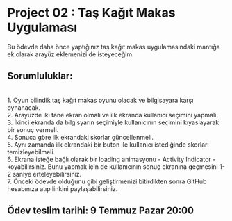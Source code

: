 # Project 02 : Taş Kağıt Makas Uygulaması

Bu ödevde daha önce yaptığınız taş kağıt makas uygulamasındaki mantığa ek olarak arayüz eklemenizi de isteyeceğim.  

## Sorumluluklar:

<br>
1. Oyun bilindik taş kağıt makas oyunu olacak ve bilgisayara karşı oynanacak.
<br>
2. Arayüzde iki tane ekran olmalı ve ilk ekranda kullanıcı seçimini yapmalı.
<br>
3. İkinci ekranda da bilgisyarın seçimiyle kullanıcının seçimini kıyaslayarak bir sonuç vermeli.
<br>
4. Sonuca göre ilk ekrandaki skorlar güncellenmeli. 
<br>
5. Aynı zamanda ilk ekrandaki bir buton ile kullanıcı istediğinde skorları temizleyebilmeli. 
<br>
6. Ekrana isteğe bağlı olarak bir loading animasyonu - Activity Indicator - koyabilirsiniz. Bunu yapmak için de kullanıcının sonuç ekranına geçmesini 1-2 saniye erteleyebilirsiniz. 
<br>
7. Önceki ödevde olduğunu gibi geliştirmenizi bitirdikten sonra GitHub hesabınıza atıp linkini paylaşabilirsiniz.
<br>

## <a name="2"></a>Ödev teslim tarihi: 9 Temmuz Pazar 20:00

